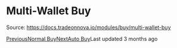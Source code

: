 
# Multi-Wallet Buy

Source: https://docs.tradeonnova.io/modules/buy/multi-wallet-buy

[PreviousNormal Buy](/modules/buy/normal-buy)[NextAuto Buy](/modules/buy/auto-buy)Last updated 3 months ago
